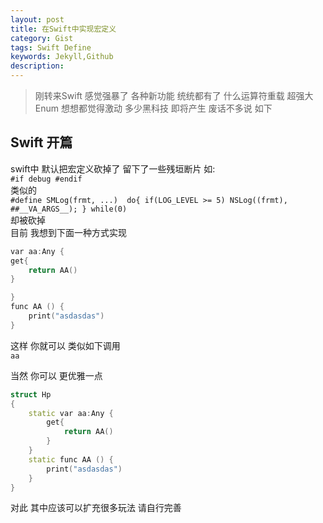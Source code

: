 ```yaml
---  
layout: post  
title: 在Swift中实现宏定义  
category: Gist  
tags: Swift Define  
keywords: Jekyll,Github  
description: 
---  
```


>刚转来Swift 感觉强暴了 各种新功能 统统都有了 什么运算符重载 超强大 Enum 想想都觉得激动 多少黑科技 即将产生 废话不多说 如下  

## Swift 开篇  
swift中 默认把宏定义砍掉了 留下了一些残垣断片 如:  
`#if debug #endif`  
类似的  
`#define SMLog(frmt, ...)  do{ if(LOG_LEVEL >= 5) NSLog((frmt), ##__VA_ARGS__); } while(0)`  
却被砍掉  
目前 我想到下面一种方式实现  

```CPP  
var aa:Any {  
get{  
    return AA()  
}  

}  
func AA () {  
    print("asdasdas")  
}  
```  
这样 你就可以 类似如下调用  
`aa`  

当然 你可以 更优雅一点  

```CPP  
struct Hp  
{  
    static var aa:Any {  
        get{  
            return AA()  
        }  
    }  
    static func AA () {  
        print("asdasdas")  
    }  
}  
```  

对此 其中应该可以扩充很多玩法 请自行完善  

